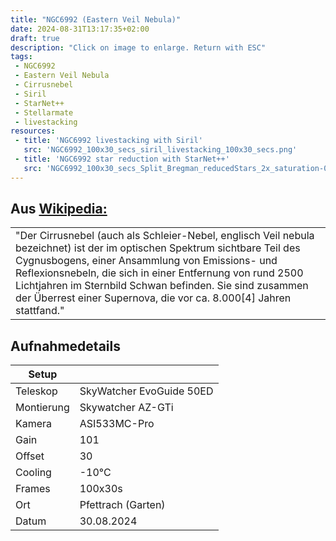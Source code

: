 ```yaml
---
title: "NGC6992 (Eastern Veil Nebula)"
date: 2024-08-31T13:17:35+02:00
draft: true
description: "Click on image to enlarge. Return with ESC" 
tags:
 - NGC6992
 - Eastern Veil Nebula
 - Cirrusnebel
 - Siril
 - StarNet++
 - Stellarmate
 - livestacking
resources:
 - title: 'NGC6992 livestacking with Siril'
   src: 'NGC6992_100x30_secs_siril_livestacking_100x30_secs.png'
 - title: 'NGC6992 star reduction with StarNet++'
   src: 'NGC6992_100x30_secs_Split_Bregman_reducedStars_2x_saturation-0.2.png'
---
```


## Aus [Wikipedia:](https://de.wikipedia.org/wiki/Cirrusnebel)
<table><tr><td>
"Der Cirrusnebel (auch als Schleier-Nebel, englisch Veil nebula bezeichnet) ist der im optischen Spektrum sichtbare Teil des Cygnusbogens, 
einer Ansammlung von Emissions- und Reflexionsnebeln, die sich in einer Entfernung von rund 2500 Lichtjahren im Sternbild Schwan befinden. 
Sie sind zusammen der Überrest einer Supernova, die vor ca. 8.000[4] Jahren stattfand."
</td></tr></table>

## Aufnahmedetails
|Setup       |                          |
|------------|--------------------------|
|Teleskop | SkyWatcher EvoGuide 50ED |
|Montierung | Skywatcher AZ-GTi |
|Kamera | ASI533MC-Pro |
|Gain | 101 |
|Offset | 30 |
|Cooling | -10°C |
|Frames | 100x30s |
|Ort | Pfettrach (Garten) |
|Datum | 30.08.2024 |
